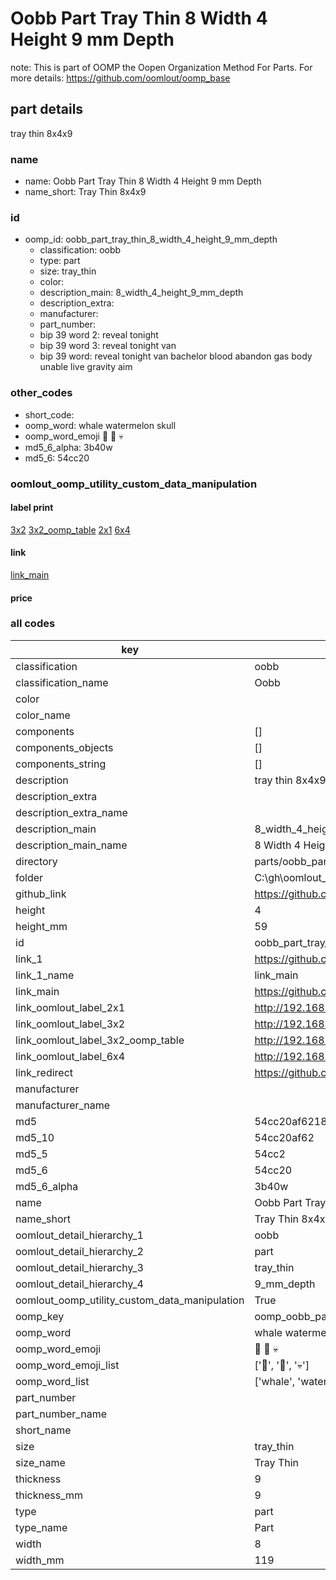 # Oobb Part Tray Thin 8 Width 4 Height 9 mm Depth  

note: This is part of OOMP the Oopen Organization Method For Parts. For more details: https://github.com/oomlout/oomp_base

##  part details
  



tray thin 8x4x9



### name
* name: Oobb Part Tray Thin 8 Width 4 Height 9 mm Depth
* name_short: Tray Thin 8x4x9 
### id
* oomp_id: oobb_part_tray_thin_8_width_4_height_9_mm_depth
  * classification: oobb
  * type: part
  * size: tray_thin
  * color: 
  * description_main: 8_width_4_height_9_mm_depth
  * description_extra: 
  * manufacturer: 
  * part_number: 
  * bip 39 word 2: reveal tonight
  * bip 39 word 3: reveal tonight van
  * bip 39 word: reveal tonight van bachelor blood abandon gas body unable live gravity aim

### other_codes
* short_code: 
* oomp_word: whale watermelon skull
* oomp_word_emoji :whale: :watermelon: :skull:
* md5_6_alpha: 3b40w
* md5_6: 54cc20






### oomlout_oomp_utility_custom_data_manipulation
#### label print
[3x2](http://192.168.1.245:1112/?label=oomp%203b40w)
[3x2_oomp_table](http://192.168.1.108:1112/?label=oomp%203b40w)
[2x1](http://192.168.1.242:1112/?label=oomp%203b40w)
[6x4](http://192.168.1.55:1112/?label=oomp%203b40w)    

#### link

[link_main](https://github.com/oomlout/oomlout_oobb_version_4_generated_parts/tree/main/navigation_oomp/oobb/part/tray_thin/8_width_4_height_9_mm_depth/part)                              

#### price







### all codes 
| key | value |  
| --- | --- |  
| classification | oobb |  
| classification_name | Oobb |  
| color |  |  
| color_name |  |  
| components | [] |  
| components_objects | [] |  
| components_string | [] |  
| description | tray thin 8x4x9 |  
| description_extra |  |  
| description_extra_name |  |  
| description_main | 8_width_4_height_9_mm_depth |  
| description_main_name | 8 Width 4 Height 9 mm Depth |  
| directory | parts/oobb_part_tray_thin_8_width_4_height_9_mm_depth |  
| folder | C:\gh\oomlout_oobb_version_4_generated_parts\parts\oobb_part_tray_thin_8_width_4_height_9_mm_depth |  
| github_link | https://github.com/oomlout/oomlout_oomp_part_src/tree/main/parts/oobb_part_tray_thin_8_width_4_height_9_mm_depth |  
| height | 4 |  
| height_mm | 59 |  
| id | oobb_part_tray_thin_8_width_4_height_9_mm_depth |  
| link_1 | https://github.com/oomlout/oomlout_oobb_version_4_generated_parts/tree/main/navigation_oomp/oobb/part/tray_thin/8_width_4_height_9_mm_depth/part |  
| link_1_name | link_main |  
| link_main | https://github.com/oomlout/oomlout_oobb_version_4_generated_parts/tree/main/navigation_oomp/oobb/part/tray_thin/8_width_4_height_9_mm_depth/part |  
| link_oomlout_label_2x1 | http://192.168.1.242:1112/?label=oomp%203b40w |  
| link_oomlout_label_3x2 | http://192.168.1.245:1112/?label=oomp%203b40w |  
| link_oomlout_label_3x2_oomp_table | http://192.168.1.108:1112/?label=oomp%203b40w |  
| link_oomlout_label_6x4 | http://192.168.1.55:1112/?label=oomp%203b40w |  
| link_redirect | https://github.com/oomlout/oomlout_oobb_version_4_generated_parts/tree/main/parts/oobb_tray_thin_08_04_09 |  
| manufacturer |  |  
| manufacturer_name |  |  
| md5 | 54cc20af6218ec00000bf113e27925c3 |  
| md5_10 | 54cc20af62 |  
| md5_5 | 54cc2 |  
| md5_6 | 54cc20 |  
| md5_6_alpha | 3b40w |  
| name | Oobb Part Tray Thin 8 Width 4 Height 9 mm Depth |  
| name_short | Tray Thin 8x4x9  |  
| oomlout_detail_hierarchy_1 | oobb |  
| oomlout_detail_hierarchy_2 | part |  
| oomlout_detail_hierarchy_3 | tray_thin |  
| oomlout_detail_hierarchy_4 | 9_mm_depth |  
| oomlout_oomp_utility_custom_data_manipulation | True |  
| oomp_key | oomp_oobb_part_tray_thin_8_width_4_height_9_mm_depth |  
| oomp_word | whale watermelon skull |  
| oomp_word_emoji | :whale: :watermelon: :skull: |  
| oomp_word_emoji_list | [':whale:', ':watermelon:', ':skull:'] |  
| oomp_word_list | ['whale', 'watermelon', 'skull'] |  
| part_number |  |  
| part_number_name |  |  
| short_name |  |  
| size | tray_thin |  
| size_name | Tray Thin |  
| thickness | 9 |  
| thickness_mm | 9 |  
| type | part |  
| type_name | Part |  
| width | 8 |  
| width_mm | 119 |  
